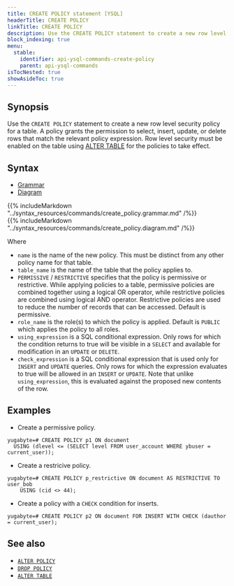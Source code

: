 ```yaml
---
title: CREATE POLICY statement [YSQL]
headerTitle: CREATE POLICY
linkTitle: CREATE POLICY
description: Use the CREATE POLICY statement to create a new row level security policy for a table to select, insert, update, or delete rows that match the relevant policy expression.
block_indexing: true
menu:
  stable:
    identifier: api-ysql-commands-create-policy
    parent: api-ysql-commands
isTocNested: true
showAsideToc: true
---
```


## Synopsis

Use the `CREATE POLICY` statement to create a new row level security policy for a table.
A policy grants the permission to select, insert, update, or delete rows that match the relevant policy expression.
Row level security must be enabled on the table using [ALTER TABLE](../ddl_alter_table) for the
policies to take effect.

## Syntax

<ul class="nav nav-tabs nav-tabs-yb">
  <li >
    <a href="#grammar" class="nav-link active" id="grammar-tab" data-toggle="tab" role="tab" aria-controls="grammar" aria-selected="true">
      <i class="fas fa-file-alt" aria-hidden="true"></i>
      Grammar
    </a>
  </li>
  <li>
    <a href="#diagram" class="nav-link" id="diagram-tab" data-toggle="tab" role="tab" aria-controls="diagram" aria-selected="false">
      <i class="fas fa-project-diagram" aria-hidden="true"></i>
      Diagram
    </a>
  </li>
</ul>

<div class="tab-content">
  <div id="grammar" class="tab-pane fade show active" role="tabpanel" aria-labelledby="grammar-tab">
    {{% includeMarkdown "../syntax_resources/commands/create_policy.grammar.md" /%}}
  </div>
  <div id="diagram" class="tab-pane fade" role="tabpanel" aria-labelledby="diagram-tab">
    {{% includeMarkdown "../syntax_resources/commands/create_policy.diagram.md" /%}}
  </div>
</div>

Where

- `name` is the name of the new policy. This must be distinct from any other policy name for that
  table.
- `table_name` is the name of the table that the policy applies to.
- `PERMISSIVE` / `RESTRICTIVE` specifies that the policy is permissive or restrictive.
While applying policies to a table, permissive policies are combined together using a logical OR operator,
while restrictive policies are combined using logical AND operator. Restrictive policies are used to 
reduce the number of records that can be accessed. Default is permissive.
- `role_name` is the role(s) to which the policy is applied. Default is `PUBLIC` which applies the
  policy to all roles.
- `using_expression` is a SQL conditional expression. Only rows for which the condition returns to
  true will be visible in a `SELECT` and available for modification in an `UPDATE` or `DELETE`.
- `check_expression` is a SQL conditional expression that is used only for `INSERT` and `UPDATE`
  queries. Only rows for which the expression evaluates to true will be allowed in an `INSERT` or
  `UPDATE`. Note that unlike `using_expression`, this is evaluated against the proposed new contents
  of the row.

## Examples

- Create a permissive policy.

```plpgsql
yugabyte=# CREATE POLICY p1 ON document
  USING (dlevel <= (SELECT level FROM user_account WHERE ybuser = current_user));
```

- Create a restricive policy.

```plpgsql
yugabyte=# CREATE POLICY p_restrictive ON document AS RESTRICTIVE TO user_bob
    USING (cid <> 44);
```

- Create a policy with a `CHECK` condition for inserts.

```plpgsql
yugabyte=# CREATE POLICY p2 ON document FOR INSERT WITH CHECK (dauthor = current_user);
```

## See also

- [`ALTER POLICY`](../dcl_alter_policy)
- [`DROP POLICY`](../dcl_drop_policy)
- [`ALTER TABLE`](../ddl_alter_table)
